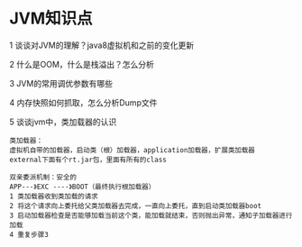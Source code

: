 # JVM知识点

1 谈谈对JVM的理解？java8虚拟机和之前的变化更新

2 什么是OOM，什么是栈溢出？怎么分析

3 JVM的常用调优参数有哪些

4 内存快照如何抓取，怎么分析Dump文件

5 谈谈jvm中，类加载器的认识





```text
类加载器：
虚拟机自带的加载器，启动类（根）加载器，application加载器，扩展类加载器
external下面有个rt.jar包，里面有所有的class

双亲委派机制：安全的
APP---》EXC ----》BOOT（最终执行根加载器）
1 类加载器收到类加载的请求
2 将这个请求向上委托给父类加载器去完成，一直向上委托，直到启动类加载器boot
3 启动加载器检查是否能够加载当前这个类，能加载就结束，否则抛出异常，通知子加载器进行加载
4 重复步骤3




```



